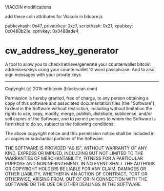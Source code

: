 
VIACOIN modifications

add these coin attributes for Viacoin in bitcore.js

  pubkeyhash: 0x47,
  privatekey: 0xc7,
  scripthash: 0x21,
  xpubkey:  0x0488b21e,
  xprivkey: 0x0488ade4,




# cw_address_key_generator

A tool to allow you to check/retrieve/generate your counterwallet bitcoin addresses/keys using your counterwallet 12 word passphrase. And to also sign messages with your private keys

---

Copyright (c) 2015 mtbitcoin (blockscan.com)

Permission is hereby granted, free of charge, to any person obtaining a copy
of this software and associated documentation files (the "Software"), to deal
in the Software without restriction, including without limitation the rights
to use, copy, modify, merge, publish, distribute, sublicense, and/or sell
copies of the Software, and to permit persons to whom the Software is
furnished to do so, subject to the following conditions:

The above copyright notice and this permission notice shall be included in
all copies or substantial portions of the Software.

THE SOFTWARE IS PROVIDED "AS IS", WITHOUT WARRANTY OF ANY KIND, EXPRESS OR
IMPLIED, INCLUDING BUT NOT LIMITED TO THE WARRANTIES OF MERCHANTABILITY,
FITNESS FOR A PARTICULAR PURPOSE AND NONINFRINGEMENT. IN NO EVENT SHALL THE
AUTHORS OR COPYRIGHT HOLDERS BE LIABLE FOR ANY CLAIM, DAMAGES OR OTHER
LIABILITY, WHETHER IN AN ACTION OF CONTRACT, TORT OR OTHERWISE, ARISING FROM,
OUT OF OR IN CONNECTION WITH THE SOFTWARE OR THE USE OR OTHER DEALINGS IN
THE SOFTWARE.
